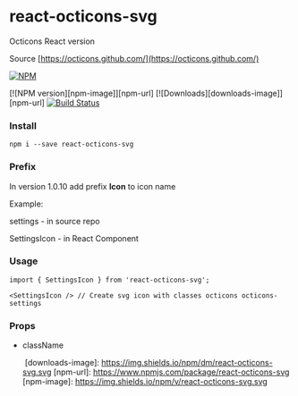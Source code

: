 # react-octicons-svg

Octicons React version

Source [https://octicons.github.com/](https://octicons.github.com/)

[![NPM](https://nodei.co/npm-dl/react-octicons-svg.png?months=1)](https://nodei.co/npm/react-octicons-svg/)

[![NPM version][npm-image]][npm-url]
[![Downloads][downloads-image]][npm-url]
[![Build Status](https://travis-ci.org/vaeum/react-octicons-svg.svg?branch=master)](https://travis-ci.org/vaeum/react-octicons-svg)

### Install

```
npm i --save react-octicons-svg
```

### Prefix

In version 1.0.10 add prefix **Icon** to icon name

Example:

settings - in source repo

SettingsIcon - in React Component


### Usage

```
import { SettingsIcon } from 'react-octicons-svg';

<SettingsIcon /> // Create svg icon with classes octicons octicons-settings
```

### Props

- className

  ​
[downloads-image]: https://img.shields.io/npm/dm/react-octicons-svg.svg
[npm-url]: https://www.npmjs.com/package/react-octicons-svg
[npm-image]: https://img.shields.io/npm/v/react-octicons-svg.svg
